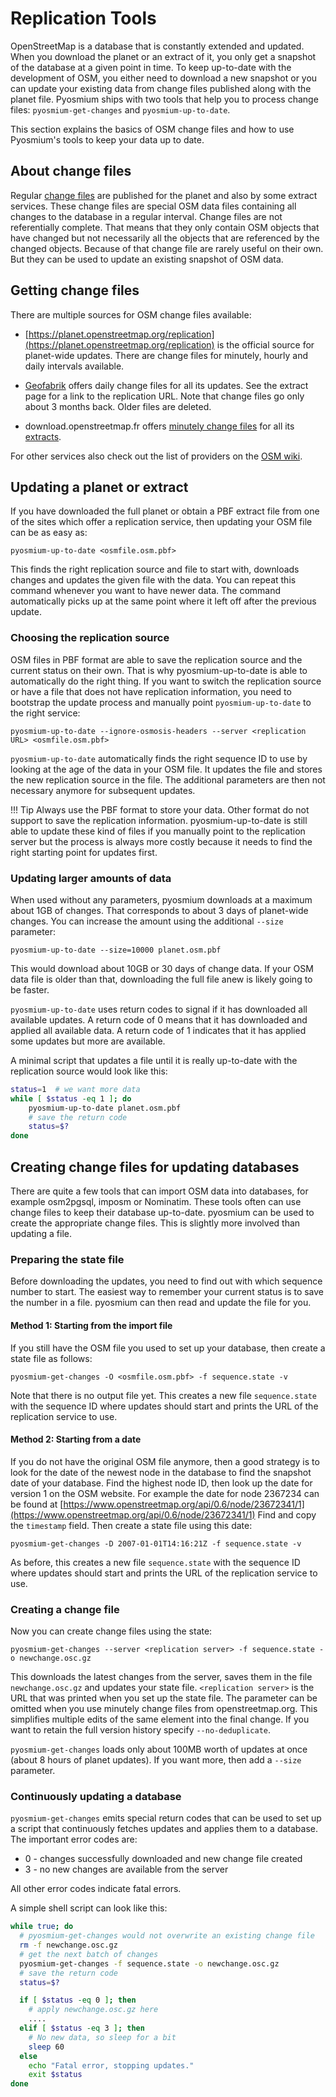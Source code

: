 # Replication Tools

OpenStreetMap is a database that is constantly extended and updated. When you
download the planet or an extract of it, you only get a snapshot of the
database at a given point in time. To keep up-to-date with the development
of OSM, you either need to download a new snapshot or you can update your
existing data from change files published along with the planet file.
Pyosmium ships with two tools that help you to process change files:
`pyosmium-get-changes` and `pyosmium-up-to-date`.

This section explains the basics of OSM change files and how to use Pyosmium's
tools to keep your data up to date.

## About change files

Regular [change files](https://wiki.openstreetmap.org/wiki/Planet.osm/diffs)
are published for the planet and also by some extract services. These
change files are special OSM data files containing all changes to the database
in a regular interval. Change files are not referentially complete. That means
that they only contain OSM objects that have changed but not necessarily
all the objects that are referenced by the changed objects. Because of
that change file are rarely useful on their own. But they can be used
to update an existing snapshot of OSM data.

## Getting change files

There are multiple sources for OSM change files available:

 * [https://planet.openstreetmap.org/replication](https://planet.openstreetmap.org/replication)
   is the official source
   for planet-wide updates. There are change files for
   minutely, hourly and daily intervals available.

 * [Geofabrik](https://download.geofabrik.de) offers daily change files
   for all its updates. See the extract page for a link to the replication URL.
   Note that change files go only about 3 months back. Older files are deleted.

 * download.openstreetmap.fr offers
   [minutely change files](https://download.openstreetmap.fr/replication/)
   for all its [extracts](https://download.openstreetmap.fr/extracts/).

For other services also check out the list of providers on the
[OSM wiki](https://wiki.openstreetmap.org/wiki/Planet.osm).

## Updating a planet or extract

If you have downloaded the full planet or obtain a PBF extract file from one of the
sites which offer a replication service, then updating your OSM file can be as easy as:

    pyosmium-up-to-date <osmfile.osm.pbf>

This finds the right replication source and file to start with, downloads
changes and updates the given file with the data. You can repeat this command
whenever you want to have newer data. The command automatically picks up at
the same point where it left off after the previous update.

### Choosing the replication source

OSM files in PBF format are able to save the replication source and the
current status on their own. That is why pyosmium-up-to-date is able to
automatically do the right thing.
If you want to switch the replication source
or have a file that does not have replication information, you need to bootstrap
the update process and manually point `pyosmium-up-to-date` to the right
service:

    pyosmium-up-to-date --ignore-osmosis-headers --server <replication URL> <osmfile.osm.pbf>

`pyosmium-up-to-date` automatically finds the right sequence ID to use
by looking at the age of the data in your OSM file. It updates the file
and stores the new replication source in the file. The additional parameters
are then not necessary anymore for subsequent updates.

!!! Tip
    Always use the PBF format to store your data. Other format do not support
    to save the replication information. pyosmium-up-to-date is still able to
    update these kind of files if you manually point to the replication server
    but the process is always more costly because it needs to find the right
    starting point for updates first.

### Updating larger amounts of data

When used without any parameters, pyosmium downloads at a maximum about
1GB of changes. That corresponds to about 3 days of planet-wide changes.
You can increase the amount using the additional `--size` parameter:

    pyosmium-up-to-date --size=10000 planet.osm.pbf

This would download about 10GB or 30 days of change data. If your OSM data file is
older than that, downloading the full file anew is likely going to be faster.

`pyosmium-up-to-date` uses return codes to signal if it has downloaded all
available updates. A return code of 0 means that it has downloaded and
applied all available data. A return code of 1 indicates that it has applied
some updates but more are available.

A minimal script that updates a file until it is really up-to-date with the
replication source would look like this:

``` bash
status=1  # we want more data
while [ $status -eq 1 ]; do
    pyosmium-up-to-date planet.osm.pbf
    # save the return code
    status=$?
done
```

## Creating change files for updating databases

There are quite a few tools that can import OSM data into databases, for
example osm2pgsql, imposm or Nominatim. These tools often can use change files
to keep their database up-to-date. pyosmium can be used to create the appropriate
change files. This is slightly more involved than updating a file.

### Preparing the state file

Before downloading the updates, you need to find out with which sequence
number to start. The easiest way to remember your current status is to save
the number in a file. pyosmium can then read and update the file for you.

#### Method 1: Starting from the import file

If you still have the OSM file you used to set up your database, then
create a state file as follows:

    pyosmium-get-changes -O <osmfile.osm.pbf> -f sequence.state -v

Note that there is no output file yet. This creates a new file `sequence.state`
with the sequence ID where updates should start and prints the URL of the
replication service to use.

#### Method 2: Starting from a date

If you do not have the original OSM file anymore, then a good strategy is to
look for the date of the newest node in the database to find the snapshot date
of your database. Find the highest node ID, then look up the date for version 1
on the OSM website. For example the date for node 2367234 can be found at
[https://www.openstreetmap.org/api/0.6/node/23672341/1](https://www.openstreetmap.org/api/0.6/node/23672341/1)
Find and copy the `timestamp` field. Then create a state file using this date:

    pyosmium-get-changes -D 2007-01-01T14:16:21Z -f sequence.state -v

As before, this creates a new file `sequence.state` with the sequence ID where
updates should start and prints the URL of the replication service to use.

### Creating a change file

Now you can create change files using the state:

    pyosmium-get-changes --server <replication server> -f sequence.state -o newchange.osc.gz

This downloads the latest changes from the server, saves them in the file
`newchange.osc.gz` and updates your state file. `<replication server>` is the
URL that was printed when you set up the state file. The parameter can be
omitted when you use minutely change files from openstreetmap.org.
This simplifies multiple edits of the same element into the final change. If you want to
retain the full version history specify `--no-deduplicate`.

`pyosmium-get-changes` loads only about 100MB worth of updates at once (about
8 hours of planet updates). If you want more, then add a `--size` parameter.

### Continuously updating a database

`pyosmium-get-changes` emits special return codes that can be used to set
up a script that continuously fetches updates and applies them to a
database. The important error codes are:

 * 0 - changes successfully downloaded and new change file created
 * 3 - no new changes are available from the server

All other error codes indicate fatal errors.

A simple shell script can look like this:

``` bash
while true; do
  # pyosmium-get-changes would not overwrite an existing change file
  rm -f newchange.osc.gz
  # get the next batch of changes
  pyosmium-get-changes -f sequence.state -o newchange.osc.gz
  # save the return code
  status=$?

  if [ $status -eq 0 ]; then
    # apply newchange.osc.gz here
    ....
  elif [ $status -eq 3 ]; then
    # No new data, so sleep for a bit
    sleep 60
  else
    echo "Fatal error, stopping updates."
    exit $status
done
```
